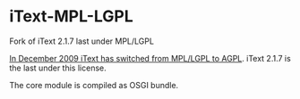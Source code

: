 iText-MPL-LGPL
==============

Fork of iText 2.1.7 last under MPL/LGPL

[In December 2009 iText has switched from MPL/LGPL to AGPL](http://itextpdf.com/history/). iText 2.1.7 is the last under this license.

The core module is compiled as OSGI bundle.